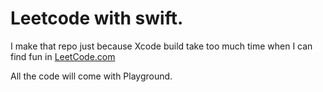 Leetcode with swift.
=== 

I make that repo just because Xcode build take too much time when I can find fun in [LeetCode.com](https://leetcode.com)

All the code will come with Playground.
